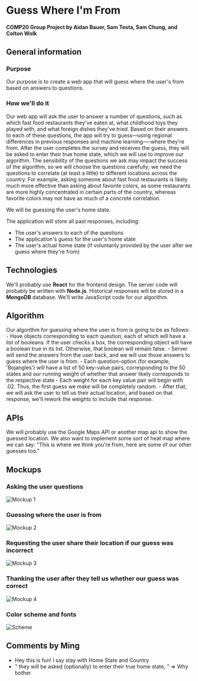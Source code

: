 # Guess Where I'm From
#### COMP20 Group Project by Aidan Bauer, Sam Testa, Sam Chung, and Colton Wolk

## General information

### Purpose
Our purpose is to create a web app that will guess where the user's from based on answers to questions.

### How we'll do it
Our web app will ask the user to answer a number of questions, such as which fast food restaurants they've eaten at, what childhood toys they played with, and what foreign dishes they've tried. Based on their answers to each of these questions, the app will try to guess––using regional differences in previous responses and machine learning—–where they're from. After the user completes the survey and receives the guess, they will be asked to enter their true home state, which we will use to improve our algorithm. The sensibility of the questions we ask may impact the success of the algorithm, so we will choose the questions carefully; we need the questions to correlate (at least a little) to different locations across the country. For example, asking someone about fast food restaurants is likely much more effective than asking about favorite colors, as some restaurants are more highly concentrated in certain parts of the country, whereas favorite colors may not have as much of a concrete correlation. 

We will be guessing the user's home state.

The application will store all past responses, including:
- The user's answers to each of the questions
- The application's guess for the user's home state
- The user's actual home state (if voluntarily provided by the user after we guess where they're from)

## Technologies

We'll probably use **React** for the frontend design. The server code will probably be written with **Node.js**. Historical responses will be stored in a **MongoDB** database. We'll write JavaScript code for our algorithm.


## Algorithm

Our algorithm for guessing where the user is from is going to be as follows:
    - Have objects corresponding to each question, each of which will have a list of booleans. If the user checks a box, the corresponding object will have a boolean true in its list. Otherwise, that boolean will remain false.
    - Server will send the answers from the user back, and we will use those answers to guess where the user is from.
    - Each question-option (for example, 'Bojangles') will have a list of 50 key-value pairs, corresponding to the 50 states and our running weight of whether that answer likely corresponds to the respective state
    - Each weight for each key value pair will begin with .02. Thus, the first guess we make will be completely random.
    - After that, we will ask the user to tell us their actual location, and based on that response, we'll rework the weights to include that response.

## APIs

We will probably use the Google Maps API or another map api to show the guessed location.
We also want to implement some sort of heat map where we can say: "This is where we think you're from, here are some of our other guesses too."

## Mockups

### Asking the user questions
![Mockup 1](https://raw.githubusercontent.com/tuftsdev/comp20-s2019-team18/master/mockups/mockup1.png?token=AEJfk5aP9qbELfTZEoRIjqoSRKlKTtxTks5ch9ZKwA%3D%3D)

### Guessing where the user is from
![Mockup 2](https://raw.githubusercontent.com/tuftsdev/comp20-s2019-team18/master/mockups/mockup2.png?token=AEJfk3Lcbqxn9ZzGk0XTFQnSEgSFvXVcks5ch9Z-wA%3D%3D)

### Requesting the user share their location if our guess was incorrect
![Mockup 3](https://raw.githubusercontent.com/tuftsdev/comp20-s2019-team18/master/mockups/mockup3.png?token=AEJfkw17zc7jjxPa3SWoPHDMaRMX9aI8ks5ch9aQwA%3D%3D)

### Thanking the user after they tell us whether our guess was correct
![Mockup 4](https://raw.githubusercontent.com/tuftsdev/comp20-s2019-team18/master/mockups/mockup4.png?token=AEJfk5WB_VIcOLUbFLz0vm_IrHqiLuv9ks5ch9ajwA%3D%3D)

### Color scheme and fonts
![Scheme](https://raw.githubusercontent.com/tuftsdev/comp20-s2019-team18/master/mockups/scheme.png?token=AEJfk3sYF_OsxUHWeBBGWJd2NjAy7uQ8ks5ch9bEwA%3D%3D)

## Comments by Ming
* Hey this is fun! I say stay with Home State and Country
* " they will be asked (optionally) to enter their true home state, " => Why bother
